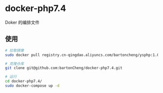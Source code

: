 # docker-php7.4

Doker 的编排文件

## 使用

```bash
# 拉取镜像
sudo docker pull registry.cn-qingdao.aliyuncs.com/bartoncheng/ysphp:1.0-release

# 克隆仓库
git clone git@github.com:bartonCheng/docker-php7.4.git

# 运行
cd docker-php7.4/
sudo docker-compose up -d
```
